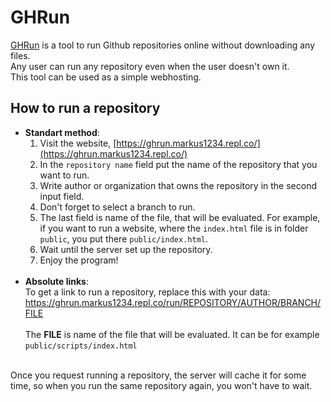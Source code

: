# GHRun
[GHRun](https://ghrun.markus1234.repl.co/) is a tool to run Github repositories online without downloading any files. <br>
Any user can run any repository even when the user doesn't own it. <br>
This tool can be used as a simple webhosting. 

## How to run a repository
 - **Standart method**: 
    1. Visit the website, [https://ghrun.markus1234.repl.co/](https://ghrun.markus1234.repl.co/)
    2. In the `repository name` field put the name of the repository that you want to run. 
    3. Write author or organization that owns the repository in the second input field. 
    4. Don't forget to select a branch to run. 
    5. The last field is name of the file, that will be evaluated. For example, if you want to run a website, where the `index.html` file is in folder `public`, you put there `public/index.html`. 
    6. Wait until the server set up the repository. 
    7. Enjoy the program! 
    <br>
 - **Absolute links**: <br>
    To get a link to run a repository, replace this with your data: <br>
    https://ghrun.markus1234.repl.co/run/REPOSITORY/AUTHOR/BRANCH/FILE<br>
    <br>
    The **FILE** is name of the file that will be evaluated. It can be for example `public/scripts/index.html`<br>
<br>
Once you request running a repository, the server will cache it for some time, so when you run the same repository again, you won't have to wait. 
